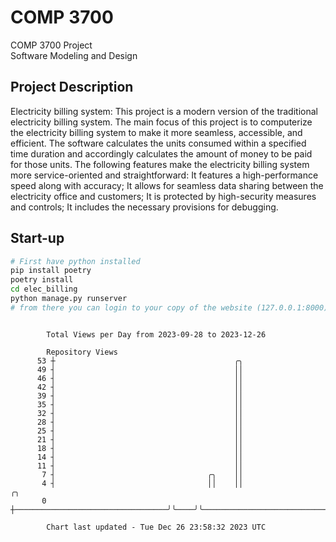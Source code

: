 # COMP 3700
COMP 3700 Project  
Software Modeling and Design
## Project Description
Electricity billing system: This project is a modern version of the traditional electricity billing system. The main focus of this project is to computerize the electricity billing system to make it more seamless, accessible, and efficient. The software calculates the units consumed within a specified time duration and accordingly calculates the amount of money to be paid for those units. The following features make the electricity billing system more service-oriented and straightforward: It features a high-performance speed along with accuracy; It allows for seamless data sharing between the electricity office and customers; It is protected by high-security measures and controls; It includes the necessary provisions for debugging.

## Start-up
```bash
# First have python installed
pip install poetry
poetry install
cd elec_billing
python manage.py runserver
# from there you can login to your copy of the website (127.0.0.1:8000), default creds are admin/admin
```

```

        Total Views per Day from 2023-09-28 to 2023-12-26

        Repository Views
      53 ┼                                        ╭╮
      49 ┤                                        ││
      46 ┤                                        ││
      42 ┤                                        ││
      39 ┤                                        ││
      35 ┤                                        ││
      32 ┤                                        ││
      28 ┤                                        ││
      25 ┤                                        ││
      21 ┤                                        ││
      18 ┤                                        ││
      14 ┤                                        ││
      11 ┤                                        ││
       7 ┤                                  ╭╮    ││
       4 ┤                                  ││    ││                            ╭╮
       0 ┼──────────────────────────────────╯╰────╯╰────────────────────────────╯╰─────────────────

        Chart last updated - Tue Dec 26 23:58:32 2023 UTC
        
```
